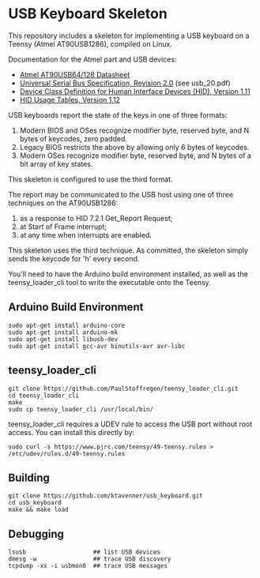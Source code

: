 USB Keyboard Skeleton
=====================
This repository includes a skeleton for implementing a USB keyboard
on a Teensy (Atmel AT90USB1286), compiled on Linux.

Documentation for the Atmel part and USB devices:

* [Atmel AT90USB64/128 Datasheet](www.atmel.com/images/doc7593.pdf)
* [Universal Serial Bus Specification, Revision 2.0](http://www.usb.org/developers/docs/usb20_docs/usb_20_033017.zip) (see usb_20.pdf)
* [Device Class Definition for Human Interface Devices (HID), Version 1.11](http://www.usb.org/developers/hidpage/HID1_11.pdf)
* [HID Usage Tables, Version 1.12](http://www.usb.org/developers/hidpage/Hut1_12v2.pdf)


USB keyboards report the state of the keys in one of three formats:

1. Modern BIOS and OSes recognize modifier byte, reserved byte,
   and N bytes of keycodes, zero padded. 
2. Legacy BIOS restricts the above by allowing only 6 bytes of keycodes.
3. Modern OSes recognize modifier byte, reserved byte, and N bytes
   of a bit array of key states.

This skeleton is configured to use the third format.


The report may be communicated to the USB host using one of three techniques
on the AT90USB1286:

1. as a response to HID 7.2.1 Get\_Report Request;
2. at Start of Frame interrupt;
3. at any time when interrupts are enabled.

This skeleton uses the third technique.
As committed, the skeleton simply sends the keycode for 'h' every second.


You'll need to have the Arduino build environment installed, as well
as the teensy\_loader\_cli tool to write the executable onto the Teensy.


Arduino Build Environment
-------------------------

    sudo apt-get install arduino-core
    sudo apt-get install arduino-mk
    sudo apt-get install libusb-dev
    sudo apt-get install gcc-avr binutils-avr avr-libc

teensy\_loader\_cli
-------------------

    git clone https://github.com/PaulStoffregen/teensy_loader_cli.git
    cd teensy_loader_cli
    make
    sudo cp teensy_loader_cli /usr/local/bin/

teensy\_loader\_cli requires a UDEV rule to access the USB port without
root access.  You can install this directly by:

    sudo curl -s https://www.pjrc.com/teensy/49-teensy.rules > /etc/udev/rules.d/49-teensy.rules


Building
--------

    git clone https://github.com/ktavenner/usb_keyboard.git
    cd usb_keyboard
    make && make load

Debugging
---------

    lsusb                   ## list USB devices
    dmesg -w                ## trace USB discovery
    tcpdump -xx -i usbmon0  ## trace USB messages
